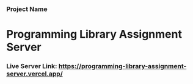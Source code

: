 ### Project Name
 # **Programming Library Assignment Server**

### **Live Server Link:** **<https://programming-library-assignment-server.vercel.app/>**

